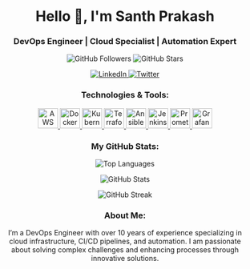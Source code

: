 <h1 align="center">Hello 👋, I'm Santh Prakash</h1>
<h3 align="center">DevOps Engineer | Cloud Specialist | Automation Expert</h3>

<p align="center">
  <img src="https://img.shields.io/github/followers/gspvsr?label=Follow&style=social" alt="GitHub Followers" />
  <img src="https://img.shields.io/github/stars/gspvsr?label=Stars&style=social" alt="GitHub Stars" />
</p>

<p align="center">
  <a href="https://linkedin.com/in/santhprakash" target="_blank">
    <img src="https://img.shields.io/badge/LinkedIn-Connect-blue?style=flat&logo=linkedin" alt="LinkedIn" />
  </a>
  <a href="https://twitter.com/" target="_blank">
    <img src="https://img.shields.io/badge/Twitter-Follow-blue?style=flat&logo=twitter" alt="Twitter" />
  </a>
</p>

<h3 align="center">Technologies & Tools:</h3>
<p align="center">
  <a href="https://aws.amazon.com/" target="_blank">
    <img src="https://img.shields.io/badge/AWS-232F3E?style=flat&logo=amazonaws" alt="AWS" width="40" height="40" />
  </a>
  <a href="https://www.docker.com/" target="_blank">
    <img src="https://img.shields.io/badge/Docker-2496ED?style=flat&logo=docker" alt="Docker" width="40" height="40" />
  </a>
  <a href="https://kubernetes.io" target="_blank">
    <img src="https://img.shields.io/badge/Kubernetes-326CE5?style=flat&logo=kubernetes" alt="Kubernetes" width="40" height="40" />
  </a>
  <a href="https://www.terraform.io/" target="_blank">
    <img src="https://img.shields.io/badge/Terraform-7B42BC?style=flat&logo=terraform" alt="Terraform" width="40" height="40" />
  </a>
  <a href="https://www.ansible.com/" target="_blank">
    <img src="https://img.shields.io/badge/Ansible-EE0000?style=flat&logo=ansible" alt="Ansible" width="40" height="40" />
  </a>
  <a href="https://www.jenkins.io/" target="_blank">
    <img src="https://img.shields.io/badge/Jenkins-D24939?style=flat&logo=jenkins" alt="Jenkins" width="40" height="40" />
  </a>
  <a href="https://prometheus.io/" target="_blank">
    <img src="https://img.shields.io/badge/Prometheus-E6522C?style=flat&logo=prometheus" alt="Prometheus" width="40" height="40" />
  </a>
  <a href="https://grafana.com/" target="_blank">
    <img src="https://img.shields.io/badge/Grafana-F46800?style=flat&logo=grafana" alt="Grafana" width="40" height="40" />
  </a>
</p>

<h3 align="center">My GitHub Stats:</h3>
<p align="center">
  <img src="https://github-readme-stats.vercel.app/api/top-langs?username=gspvsr&show_icons=true&locale=en&layout=compact&hide_title=true&hide=stars,forks" alt="Top Languages" />
</p>
<p align="center">
  <img src="https://github-readme-stats.vercel.app/api?username=gspvsr&show_icons=true&locale=en&hide_title=true" alt="GitHub Stats" />
</p>
<p align="center">
  <img src="https://github-readme-streak-stats.herokuapp.com/?user=gspvsr&hide_title=true" alt="GitHub Streak" />
</p>

<h3 align="center">About Me:</h3>
<p align="center">
  I’m a DevOps Engineer with over 10 years of experience specializing in cloud infrastructure, CI/CD pipelines, and automation. I am passionate about solving complex challenges and enhancing processes through innovative solutions.
</p>
